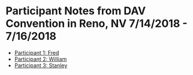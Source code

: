 # Participant Notes from DAV Convention in Reno, NV 7/14/2018 - 7/16/2018

- [Participant 1: Fred](https://github.com/department-of-veterans-affairs/vets.gov-team/blob/master/Products/Disability/Disability%20526EZ/research/july-2018/Participant%20Notes/p1-fred.md)
-  [Participant 2: William](https://github.com/department-of-veterans-affairs/vets.gov-team/blob/master/Products/Disability/Disability%20526EZ/research/july-2018/Participant%20Notes/p2-William.md)
- [Participant 3: Stanley](https://github.com/department-of-veterans-affairs/vets.gov-team/blob/master/Products/Disability/Disability%20526EZ/research/july-2018/Participant%20Notes/p3-stanley.md)
